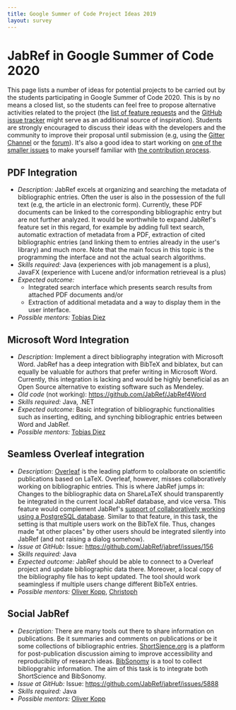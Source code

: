 ```yaml
---
title: Google Summer of Code Project Ideas 2019
layout: survey
---
```


# JabRef in Google Summer of Code 2020

This page lists a number of ideas for potential projects to be carried out by the students participating in Google Summer of Code 2020.
This is by no means a closed list, so the students can feel free to propose alternative activities related to the project (the [list of feature requests](http://discourse.jabref.org/c/features) and the [GitHub issue tracker](https://github.com/JabRef/jabref/issues) might serve as an additional source of inspiration).
Students are strongly encouraged to discuss their ideas with the developers and the community to improve their proposal until submission (e.g, using the [Gitter Channel](https://gitter.im/JabRef/jabref) or the [forum](http://discourse.jabref.org/)).
It's also a good idea to start working on [one of the smaller issues](https://github.com/JabRef/jabref/issues?q=is%3Aissue+is%3Aopen+label%3A%22good+first+issue%22) to make yourself familiar with [the contribution process](https://github.com/JabRef/jabref/blob/master/CONTRIBUTING.md).

## PDF Integration

* *Description:* JabRef excels at organizing and searching the metadata of bibliographic entries. Often the user is also in the possession of the full text (e.g, the article in an electronic form). Currently, these PDF documents can be linked to the corresponding bibliographic entry but are not further analyzed. It would be worthwhile to expand JabRef's feature set in this regard, for example by adding full text search, automatic extraction of metadata from a PDF, extraction of cited bibliographic entries (and linking them to entries already in the user's library) and much more. Note that the main focus in this topic is the programming the interface and not the actual search algorithms.
* *Skills required:* Java (experiences with job management is a plus), JavaFX (experience with Lucene and/or information retrieveal is a plus)
* *Expected outcome:*
  * Integrated search interface which presents search results from attached PDF documents and/or
  * Extraction of additional metadata and a way to display them in the user interface.
* *Possible mentors:* [Tobias Diez](https://github.com/tobiasdiez)

## Microsoft Word Integration

* *Description:* Implement a direct bibliography integration with Microsoft Word. JabRef has a deep integration with BibTeX and biblatex, but can equally be valuable for authors that prefer writing in Microsoft Word. Currently, this integration is lacking and would be highly beneficial as an Open Source alternative to existing software such as Mendeley.
* *Old code* (not working): <https://github.com/JabRef/JabRef4Word>
* *Skills required:* Java, .NET
* *Expected outcome:* Basic integration of bibliographic functionalities such as inserting, editing, and synching bibliographic entries between Word and JabRef.
* *Possible mentors:* [Tobias Diez](https://github.com/tobiasdiez)

## Seamless Overleaf integration

* *Description*: [Overleaf](https://www.overleaf.com/) is the leading platform to colalborate on scientific publications based on LaTeX. Overleaf, however, misses collaboratively working on bibliographic entries. This is where JabRef jumps in: Changes to the bibliographic data on ShareLaTeX should transparently be integrated in the current local JabRef database, and vice versa. This feature would complement JabRef's [support of collaboratively working using a PostgreSQL database](http://help.jabref.org/en/SQLDatabase). Similar to that feature, in this task, the setting is that multiple users work on the BibTeX file. Thus, changes made "at other places" by other users should be integrated silently into JabRef (and not raising a dialog somehow).
* *Issue at GitHub:* Issue: <https://github.com/JabRef/jabref/issues/156>
* *Skills required:* Java
* *Expected outcome:* JabRef should be able to connect to a Overleaf project and update bibliographic data there. Moreover, a local copy of the bibliography file has to kept updated. The tool should work seamingless if multiple users change different BibTeX entries.
* *Possible mentors:* [Oliver Kopp](https://github.com/koppor), [Christoph](https://github.com/Siedlerchr)

## Social JabRef

* *Description:* There are many tools out there to share information on publications. Be it summaries and comments on publications or be it some collections of bibliographic entries. [ShortSience.org](https://shortscience.org) is a platform for post-publication discussion aiming to improve accessibility and reproducibility of research ideas. [BibSonomy](https://www.bibsonomy.org/) is a tool to collect bibliopgrahic information. The aim of this task is to integrate both ShortScience and BibSonomy.
* *Issue at GitHub:* Issue: <https://github.com/JabRef/jabref/issues/5888>
* *Skills required:* Java
* *Possible mentors:* [Oliver Kopp](https://github.com/koppor)
